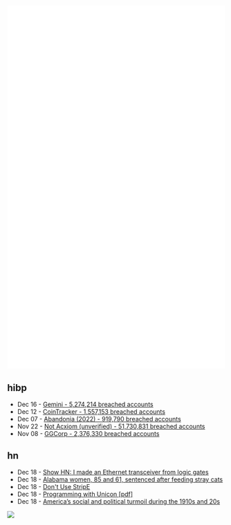 ![Metrics](https://raw.githubusercontent.com/phixion/phixion/master/metrics.svg)

## hibp

<!--
for https://github.com/phixion/phixion/blob/main/.github/workflows/feeds.yml
-->
<!--START_SECTION:haveibeenpwnd-->
- Dec 16 - [Gemini - 5,274,214 breached accounts](https://haveibeenpwned.com/PwnedWebsites#Gemini)
- Dec 12 - [CoinTracker - 1,557,153 breached accounts](https://haveibeenpwned.com/PwnedWebsites#CoinTracker)
- Dec 07 - [Abandonia (2022) - 919,790 breached accounts](https://haveibeenpwned.com/PwnedWebsites#Abandonia2022)
- Nov 22 - [Not Acxiom (unverified) - 51,730,831 breached accounts](https://haveibeenpwned.com/PwnedWebsites#NotAcxiom)
- Nov 08 - [GGCorp - 2,376,330 breached accounts](https://haveibeenpwned.com/PwnedWebsites#GGCorp)
<!--END_SECTION:haveibeenpwnd-->

## hn

<!--
for https://github.com/phixion/phixion/blob/main/.github/workflows/feeds.yml
-->
<!--START_SECTION:hn-->
- Dec 18 - [Show HN: I made an Ethernet transceiver from logic gates](https://imihajlov.tk/blog/posts/eth-to-spi/)
- Dec 18 - [Alabama women, 85 and 61, sentenced after feeding stray cats](https://www.theguardian.com/us-news/2022/dec/17/alabama-women-stray-cats-arrest-food-trap)
- Dec 18 - [Don't Use StripE](https://news.ycombinator.com/item?id=34035581)
- Dec 18 - [Programming with Unicon [pdf]](http://unicon.org/book/ub-nightly.pdf)
- Dec 18 - [America’s social and political turmoil during the 1910s and 20s](https://quillette.com/2022/12/17/americas-forgotten-crisis/)
<!--END_SECTION:hn-->

<!--
for https://yhype.me
-->
![](https://hit.yhype.me/github/profile?user_id=13013670)
